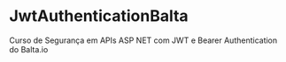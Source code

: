 # JwtAuthenticationBalta
 Curso de Segurança em APIs ASP NET com JWT e Bearer Authentication do Balta.io
